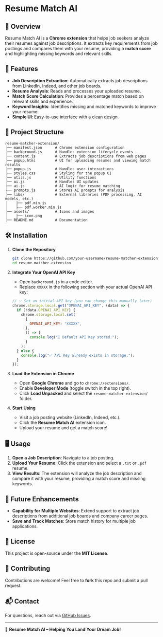 # Resume Match AI

## 🚀 Overview

Resume Match AI is a **Chrome extension** that helps job seekers analyze their resumes against job descriptions. It extracts key requirements from job postings and compares them with your resume, providing a **match score** and highlighting missing keywords and relevant skills.

## 🎯 Features

- **Job Description Extraction**: Automatically extracts job descriptions from LinkedIn, Indeed, and other job boards.
- **Resume Analysis**: Reads and processes your uploaded resume.
- **Match Score Calculation**: Provides a percentage match based on relevant skills and experience.
- **Keyword Insights**: Identifies missing and matched keywords to improve your resume.
- **Simple UI**: Easy-to-use interface with a clean design.

## 📂 Project Structure

```
resume-matcher-extension/
│── manifest.json      # Chrome extension configuration
│── background.js      # Handles extension lifecycle events
│── content.js         # Extracts job descriptions from web pages
│── popup.html         # UI for uploading resumes and viewing match results
│── popup.js           # Handles user interactions
│── styles.css         # Styling for the popup UI
│── utils.js           # Utility functions
│── ui.js              # Handles UI updates
├── ai.js              # AI logic for resume matching
├── prompts.js         # Stores AI prompts for analysis
│── libs/              # External libraries (PDF processing, AI models, etc.)
│    ├── pdf.min.js
│    ├── pdf.worker.min.js
│── assets/            # Icons and images
│    ├── icon.png
│── README.md          # Documentation
```

## 🛠️ Installation

1. **Clone the Repository**

   ```sh
   git clone https://github.com/your-username/resume-matcher-extension.git
   cd resume-matcher-extension
   ```

2. **Integrate Your OpenAI API Key**

   - Open `background.js` in a code editor.
   - Replace `XXXXX` in the following section with your actual OpenAI API key:

   ```js
   // ✅ Set an initial API key (you can change this manually later)
   chrome.storage.local.get("OPENAI_API_KEY", (data) => {
     if (!data.OPENAI_API_KEY) {
       chrome.storage.local.set(
         {
           OPENAI_API_KEY: "XXXXX",
         },
         () => {
           console.log("🔑 Default API Key stored.");
         }
       );
     } else {
       console.log("✅ API Key already exists in storage.");
     }
   });
   ```

3. **Load the Extension in Chrome**

   - Open **Google Chrome** and go to `chrome://extensions/`.
   - Enable **Developer Mode** (toggle switch in the top right).
   - Click **Load Unpacked** and select the `resume-matcher-extension/` folder.

4. **Start Using**
   - Visit a job posting website (LinkedIn, Indeed, etc.).
   - Click the **Resume Match AI** extension icon.
   - Upload your resume and get a match score!

## 🖥️ Usage

1. **Open a Job Description**: Navigate to a job posting.
2. **Upload Your Resume**: Click the extension and select a `.txt` or `.pdf` resume.
3. **View Results**: The extension will analyze the job description and compare it with your resume, providing a match score and missing keywords.

## 🚀 Future Enhancements

- **Capability for Multiple Websites**: Extend support to extract job descriptions from additional job boards and company career pages.
- **Save and Track Matches**: Store match history for multiple job applications.

## 📜 License

This project is open-source under the **MIT License**.

## 🤝 Contributing

Contributions are welcome! Feel free to **fork** this repo and submit a pull request.

## 📬 Contact

For questions, reach out via [GitHub Issues](https://github.com/your-username/resume-matcher-extension/issues).

---

🚀 **Resume Match AI – Helping You Land Your Dream Job!**
